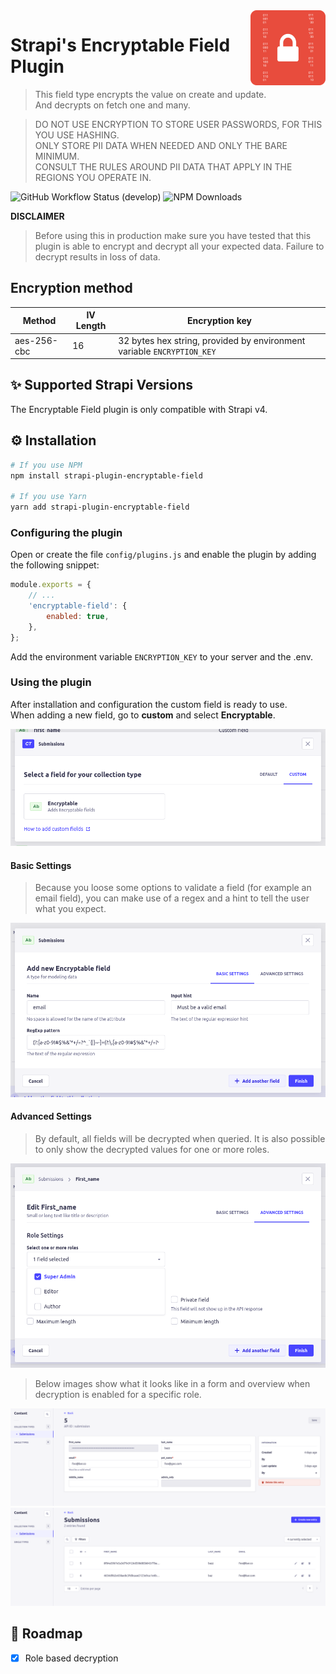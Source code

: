 <img src="logo_small.png" align="right" />

# Strapi's Encryptable Field Plugin

> This field type encrypts the value on create and update.  
> And decrypts on fetch one and many.

> DO NOT USE ENCRYPTION TO STORE USER PASSWORDS, FOR THIS YOU USE HASHING.  
> ONLY STORE PII DATA WHEN NEEDED AND ONLY THE BARE MINIMUM.   
> CONSULT THE RULES AROUND PII DATA THAT APPLY IN THE REGIONS YOU OPERATE IN.

![GitHub Workflow Status (develop)](https://img.shields.io/github/actions/workflow/status/edwin-luijten/strapi-encryptable-field/npm-publish.yml?style=for-the-badge)
![NPM Downloads](https://img.shields.io/npm/dm/strapi-plugin-encryptable-field?style=for-the-badge)

**DISCLAIMER**
> Before using this in production make sure you have tested that this plugin is able to encrypt and decrypt all your
> expected data.
> Failure to decrypt results in loss of data.

## Encryption method

| Method      | IV Length | Encryption key                                                         |
|-------------|-----------|------------------------------------------------------------------------|
| aes-256-cbc | 16        | 32 bytes hex string, provided by environment variable `ENCRYPTION_KEY` |

## ✨ Supported Strapi Versions

The Encryptable Field plugin is only compatible with Strapi v4.

## ⚙️ Installation

```bash
# If you use NPM
npm install strapi-plugin-encryptable-field

# If you use Yarn
yarn add strapi-plugin-encryptable-field
```

### Configuring the plugin

Open or create the file `config/plugins.js` and enable the plugin by adding the following snippet:

```js
module.exports = {
    // ...
    'encryptable-field': {
        enabled: true,
    },
};
```

Add the environment variable `ENCRYPTION_KEY` to your server and the .env.

### Using the plugin

After installation and configuration the custom field is ready to use.  
When adding a new field, go to **custom** and select **Encryptable**.

![Select Encryptable in the Custom tab when adding a new field.](https://github.com/Edwin-Luijten/strapi-encryptable-field/raw/main/assets/encryptable_field.png "Encryptable Field")

#### Basic Settings

> Because you loose some options to validate a field (for example an email field), you can make use of a regex and a
> hint to
> tell the user what you expect.

![Set a validation regex and input hint.](https://github.com/Edwin-Luijten/strapi-encryptable-field/raw/main/assets/encryptable_field_settings.png "Field Settings")

#### Advanced Settings

> By default, all fields will be decrypted when queried. It is also possible to only show the decrypted values for one
> or
> more roles.

![Select one or more roles to show decrypted value to](https://github.com/Edwin-Luijten/strapi-encryptable-field/raw/main/assets/role_based_decryption_settings.png "Select Roles")

> Below images show what it looks like in a form and overview when decryption is enabled for a specific role.

![](https://github.com/Edwin-Luijten/strapi-encryptable-field/raw/main/assets/role_based_decryption_form.png "Role Based Decryption In A Form")
![](https://github.com/Edwin-Luijten/strapi-encryptable-field/raw/main/assets/role_based_decryption_overview.png "Role Based Decryption On The Overview")

## 🚀 Roadmap

- [x] Role based decryption